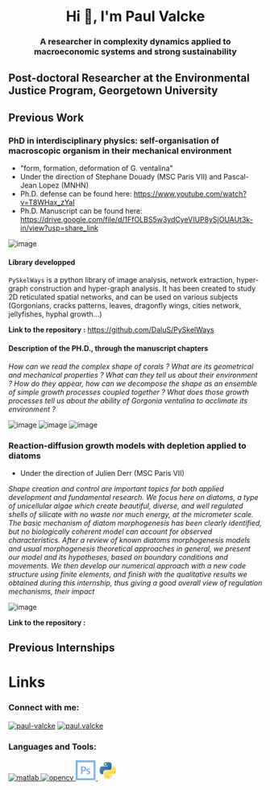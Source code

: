 <h1 align="center">Hi 👋, I'm Paul Valcke</h1>
<h3 align="center">A researcher in complexity dynamics applied to macroeconomic systems and strong sustainability</h3>

## Post-doctoral Researcher at the Environmental Justice Program, Georgetown University



## Previous Work 

### PhD in interdisciplinary physics: self-organisation of macroscopic organism in their mechanical environment
* "form, formation, deformation of G. ventalina"
* Under the direction of Stephane Douady (MSC Paris VII) and Pascal-Jean Lopez (MNHN)
* Ph.D. defense can be found here: https://www.youtube.com/watch?v=T8WHax_zYaI
* Ph.D. Manuscript can be found here: https://drive.google.com/file/d/1FfOLBS5w3ydCyeVIUP8ySjOUAUt3k-in/view?usp=share_link

![image](https://user-images.githubusercontent.com/11523050/234636816-6a3dc19d-f91a-44ce-89e5-281d02ead766.png)

#### Library developped

`PySkelWays` is a python library of image analysis, network extraction, hyper-graph construction and hyper-graph analysis. It has been created to study 2D reticulated spatial networks, and can be used on various subjects (Gorgonians, cracks patterns, leaves, dragonfly wings, cities network, jellyfishes, hyphal growth...)

**Link to the repository :** https://github.com/DaluS/PySkelWays

#### Description of the PH.D., through the manuscript chapters 

*How can we read the complex shape of corals ? What are its geometrical and mechanical properties ? What can they tell us about their environment ? How do they appear, how can we decompose the shape as an ensemble of simple growth processes coupled together ? What does those growth processes tell us about the ability of Gorgonia ventalina to acclimate its environment ?*

![image](https://user-images.githubusercontent.com/11523050/234641952-407d4f6c-3ea1-41b2-ba61-93c683f24764.png)
![image](https://user-images.githubusercontent.com/11523050/234642039-d06ccaf2-a3a1-4a84-863f-bf3cb9ce3f62.png)
![image](https://user-images.githubusercontent.com/11523050/234642115-05f2902c-896d-4a01-aa21-61da21a0aa69.png)


###  Reaction-diffusion growth models with depletion applied to diatoms
* Under the direction of Julien Derr (MSC Paris VII)

*Shape creation and control are important topics for both applied development and fundamental research. We focus here on diatoms, a type of unicellular algae which create beautiful, diverse, and well regulated shells of silicate with no waste nor much energy, at the micrometer scale. The basic mechanism of diatom morphogenesis has been clearly identified, but no biologically coherent model can account for observed characteristics. After a review of known diatoms morphogenesis models and usual morphogenesis theoretical approaches in general, we present our model and its hypotheses, based on boundary conditions and movements. We then develop our numerical approach with a new code structure using finite elements, and finish with the qualitative results we obtained during this internship, thus giving a good overall view of regulation mechanisms, their impact*

![image](https://user-images.githubusercontent.com/11523050/234643992-85ad6b59-2e99-47c3-9759-2dcebdac85dc.png)

**Link to the repository :** 


## Previous Internships


# Links

<h3 align="left">Connect with me:</h3>
<p align="left">
<a href="https://linkedin.com/in/paul-valcke" target="blank"><img align="center" src="https://raw.githubusercontent.com/rahuldkjain/github-profile-readme-generator/master/src/images/icons/Social/linked-in-alt.svg" alt="paul-valcke" height="30" width="40" /></a>
<a href="https://fb.com/paul.valcke" target="blank"><img align="center" src="https://raw.githubusercontent.com/rahuldkjain/github-profile-readme-generator/master/src/images/icons/Social/facebook.svg" alt="paul.valcke" height="30" width="40" /></a>
</p>

<h3 align="left">Languages and Tools:</h3>
<p align="left"> <a href="https://www.mathworks.com/" target="_blank" rel="noreferrer"> <img src="https://upload.wikimedia.org/wikipedia/commons/2/21/Matlab_Logo.png" alt="matlab" width="40" height="40"/> </a> <a href="https://opencv.org/" target="_blank" rel="noreferrer"> <img src="https://www.vectorlogo.zone/logos/opencv/opencv-icon.svg" alt="opencv" width="40" height="40"/> </a> <a href="https://www.photoshop.com/en" target="_blank" rel="noreferrer"> <img src="https://raw.githubusercontent.com/devicons/devicon/master/icons/photoshop/photoshop-line.svg" alt="photoshop" width="40" height="40"/> </a> <a href="https://www.python.org" target="_blank" rel="noreferrer"> <img src="https://raw.githubusercontent.com/devicons/devicon/master/icons/python/python-original.svg" alt="python" width="40" height="40"/> </a> </p>
